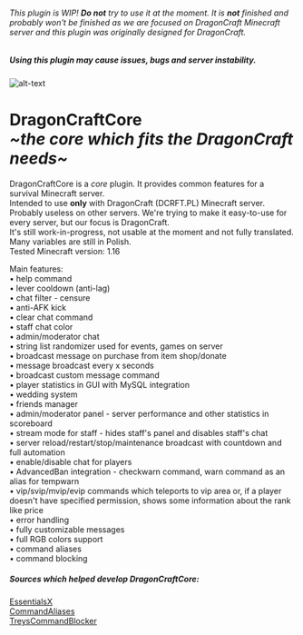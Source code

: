 ###### This plugin is WIP! **Do not** try to use it at the moment. It is **not** finished and probably won't be finished as we are focused on DragonCraft Minecraft server and this plugin was originally designed for DragonCraft.
##### Using this plugin may cause issues, bugs and server instability.
![alt-text](https://repository-images.githubusercontent.com/369591649/e752fc00-d682-11eb-9981-eafa65393894)
# DragonCraftCore <br> <i>\~the core which fits the DragonCraft needs~</i>
DragonCraftCore is a <i>core</i> plugin. It provides common features for a survival Minecraft server.\
Intended to use <b>only</b> with DragonCraft (DCRFT.PL) Minecraft server. Probably useless on other servers. We're trying to make it easy-to-use for every server, but our focus is DragonCraft.\
It's still work-in-progress, not usable at the moment and not fully translated. Many variables are still in Polish.\
Tested Minecraft version: 1.16

Main features:\
• help command\
• lever cooldown (anti-lag)\
• chat filter - censure\
• anti-AFK kick\
• clear chat command\
• staff chat color\
• admin/moderator chat\
• string list randomizer used for events, games on server\
• broadcast message on purchase from item shop/donate\
• message broadcast every x seconds\
• broadcast custom message command\
• player statistics in GUI with MySQL integration\
• wedding system\
• friends manager\
• admin/moderator panel - server performance and other statistics in scoreboard\
• stream mode for staff - hides staff's panel and disables staff's chat\
• server reload/restart/stop/maintenance broadcast with countdown and full automation\
• enable/disable chat for players\
• AdvancedBan integration - checkwarn command, warn command as an alias for tempwarn\
• vip/svip/mvip/evip commands which teleports to vip area or, if a player doesn't have specified permission, shows some information about the rank like price\
• error handling\
• fully customizable messages\
• full RGB colors support\
• command aliases\
• command blocking

##### Sources which helped develop DragonCraftCore:
[EssentialsX](https://github.com/EssentialsX/Essentials)\
[CommandAliases](https://github.com/Kneesnap/CommandAliases)\
[TreysCommandBlocker](https://github.com/TreyRuffy/CommandBlocker)
